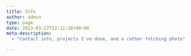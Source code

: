 ```yaml
---
title: Info
author: admin
type: page
date: 2013-03-27T22:12:28+00:00
meta-description:
  - "Contact info, projects I've done, and a rather fetching photo"

---
```

